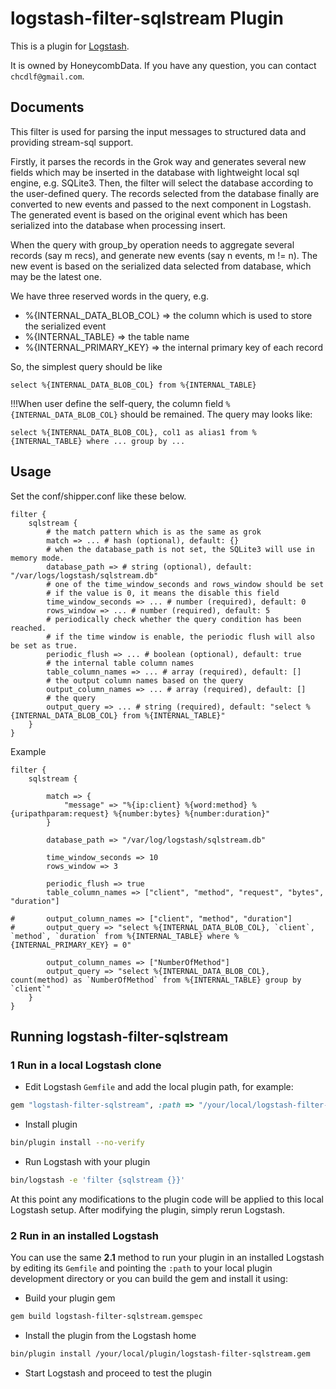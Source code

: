 # logstash-filter-sqlstream Plugin

This is a plugin for [Logstash](https://github.com/elastic/logstash).

It is owned by HoneycombData. If you have any question, you can contact `chcdlf@gmail.com`.

## Documents

This filter is used for parsing the input messages to structured data and providing stream-sql support.

Firstly, it parses the records in the Grok way and generates several new fields which may be inserted in the database with lightweight local sql engine, e.g. SQLite3.
Then, the filter will select the database according to the user-defined query.
The records selected from the database finally are converted to new events and passed to the next component in Logstash.
The generated event is based on the original event which has been serialized into the database when processing insert.

When the query with group_by operation needs to aggregate several records (say m recs), and generate new events (say n events, m != n).
The new event is based on the serialized data selected from database, which may be the latest one.

We have three reserved words in the query, e.g.

* %{INTERNAL_DATA_BLOB_COL} => the column which is used to store the serialized event
* %{INTERNAL_TABLE} => the table name
* %{INTERNAL_PRIMARY_KEY} => the internal primary key of each record

So, the simplest query should be like

    select %{INTERNAL_DATA_BLOB_COL} from %{INTERNAL_TABLE}

!!!When user define the self-query, the column field `%{INTERNAL_DATA_BLOB_COL}` should be remained. The query may looks like:

    select %{INTERNAL_DATA_BLOB_COL}, col1 as alias1 from %{INTERNAL_TABLE} where ... group by ...

## Usage

Set the conf/shipper.conf like these below.

```
filter {
    sqlstream {
        # the match pattern which is as the same as grok
        match => ... # hash (optional), default: {}
        # when the database_path is not set, the SQLite3 will use in memory mode.
        database_path => # string (optional), default: "/var/logs/logstash/sqlstream.db"
        # one of the time_window_seconds and rows_window should be set
        # if the value is 0, it means the disable this field
        time_window_seconds => ... # number (required), default: 0
        rows_window => ... # number (required), default: 5
        # periodically check whether the query condition has been reached.
        # if the time window is enable, the periodic flush will also be set as true.
        periodic_flush => ... # boolean (optional), default: true
        # the internal table column names
        table_column_names => ... # array (required), default: []
        # the output column names based on the query
        output_column_names => ... # array (required), default: []
        # the query
        output_query => ... # string (required), default: "select %{INTERNAL_DATA_BLOB_COL} from %{INTERNAL_TABLE}"
    }
}
```

Example

```
filter {
    sqlstream {

        match => {
            "message" => "%{ip:client} %{word:method} %{uripathparam:request} %{number:bytes} %{number:duration}"
        }

        database_path => "/var/log/logstash/sqlstream.db"

        time_window_seconds => 10
        rows_window => 3

        periodic_flush => true
        table_column_names => ["client", "method", "request", "bytes", "duration"]

#       output_column_names => ["client", "method", "duration"]
#       output_query => "select %{INTERNAL_DATA_BLOB_COL}, `client`, `method`, `duration` from %{INTERNAL_TABLE} where %{INTERNAL_PRIMARY_KEY} = 0"

        output_column_names => ["NumberOfMethod"]
        output_query => "select %{INTERNAL_DATA_BLOB_COL}, count(method) as `NumberOfMethod` from %{INTERNAL_TABLE} group by `client`"
    }
}
```

## Running logstash-filter-sqlstream

### 1 Run in a local Logstash clone

- Edit Logstash `Gemfile` and add the local plugin path, for example:
```ruby
gem "logstash-filter-sqlstream", :path => "/your/local/logstash-filter-sqlstream"
```
- Install plugin
```sh
bin/plugin install --no-verify
```
- Run Logstash with your plugin
```sh
bin/logstash -e 'filter {sqlstream {}}'
```
At this point any modifications to the plugin code will be applied to this local Logstash setup. After modifying the plugin, simply rerun Logstash.

### 2 Run in an installed Logstash

You can use the same **2.1** method to run your plugin in an installed Logstash by editing its `Gemfile` and pointing the `:path` to your local plugin development directory or you can build the gem and install it using:

- Build your plugin gem
```sh
gem build logstash-filter-sqlstream.gemspec
```
- Install the plugin from the Logstash home
```sh
bin/plugin install /your/local/plugin/logstash-filter-sqlstream.gem
```
- Start Logstash and proceed to test the plugin

